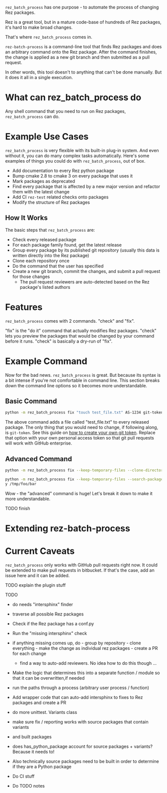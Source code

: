 ``rez_batch_process`` has one purpose - to automate the process of changing Rez packages.

Rez is a great tool, but in a mature code-base of hundreds of Rez packages,
it's hard to make broad changes.

That's where ``rez_batch_process`` comes in.

``rez-batch-process`` is a command-line tool that finds Rez packages
and does an arbitrary command onto the Rez package. After the command
finishes, the change is applied as a new git branch and then submitted
as a pull request.

In other words, this tool doesn't to anything that can't be done
manually. But it does it all in a single execution.


# What can rez_batch_process do

Any shell command that you need to run on Rez packages, ``rez_batch_process`` can do.

# Example Use Cases

``rez_batch_process`` is very flexible with its built-in plug-in system.
And even without it, you can do many complex tasks automatically.
Here's some examples of things you could do with ``rez_batch_process``,
out of box.

- Add documentation to every Rez python package
- Bump cmake 2.8 to cmake 3 on every package that uses it
- Mark packages as deprecated
- Find every package that is affected by a new major version and refactor them with the latest change
- Add CI ``rez-test`` related checks onto packages
- Modify the structure of Rez packages


## How It Works

The basic steps that ``rez_batch_process`` are:

- Check every released package
- For each package family found, get the latest release
- Group every package by its published git repository (usually this data is written directly into the Rez package)
- Clone each repository once
- Do the command that the user has specified
- Create a new git branch, commit the changes, and submit a pull request for those changes
    - The pull request reviewers are auto-detected based on the Rez package's listed authors


# Features

``rez_batch_process`` comes with 2 commands. "check" and "fix".

"fix" is the "do it" command that actually modifies Rez packages.
"check" lets you preview the packages that would be changed by your command before it runs.
"check" is basically a dry-run of "fix".


# Example Command

Now for the bad news. ``rez_batch_process`` is great. But because its
syntax is a bit intense if you're not comfortable in command line.
This section breaks down the command line options so it becomes more
understandable.


## Basic Command

```sh
python -m rez_batch_process fix "touch test_file.txt" AS-1234 git-token
```

The above command adds a file called "test_file.txt" to every released
package. The only thing that you would need to change, if following
along, is ``git-token``. See this guide on
[how to create your own git token](https://help.github.com/en/github/authenticating-to-github/creating-a-personal-access-token-for-the-command-line).
Replace that option with your own personal access token so that git pull
requests will work with GitHub enterprise.


## Advanced Command

```sh
python -m rez_batch_process fix --keep-temporary-files --clone-directory /tmp/repository_clones/attempt_1 --packages rez_batch_process --base-url https://github-enterprise.com --search-packages-path `rez-config release_packages_path`:$REZ_PACKAGES_PATH "touch test_file.txt" AS-1234 git-token
```

```sh
python -m rez_batch_process fix --keep-temporary-files --search-packages-path `rez-config release_packages_path`:$REZ_PACKAGES_PATH "touch test_file.txt" AS-1234 git-token --temporary-director
y /tmp/foo/bar
```

Wow - the "advanced" command is huge! Let's break it down to make it more understandable.

TODO finish


# Extending rez-batch-process


# Current Caveats

``rez_batch_process`` only works with GitHub pull requests right now.
It could be extended to make pull requests in bitbucket. If that's the
case, add an issue here and it can be added.


TODO explain the plugin stuff

TODO
- do needs "intersphinx" finder
 - traverse all possible Rez packages
  - Check if the Rez package has a conf.py
   - Run the "missing intersphinx" check
   - if anything missing comes up, do
    - group by repository
	- clone everything
	- make the change as individual rez packages
	- create a PR for each change
	 - find a way to auto-add reviewers. No idea how to do this though ...

   - Make the logic that determines this into a separate function / module so that it can be overwritten,if needed
   - run the paths through a process (arbitrary user process / function)

- Add wrapper code that can auto-add intersphinx to fixes to Rez packages and create a PR





- do more unittest. Variants class
-  make sure fix / reporting works with source packages that contain variants
 - and built packages

- does has_python_package account for source packages + variants? Because it needs to!
 - Also technically source packages need to be built in order to determine if they are a Python package


- Do CI stuff
- Do TODO notes

